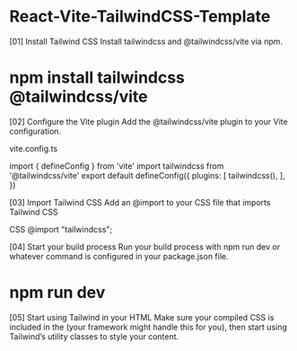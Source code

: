﻿# React-Vite-TailwindCSS-Template


[01]
Install Tailwind CSS
Install tailwindcss and @tailwindcss/vite via npm.

# npm install tailwindcss @tailwindcss/vite

[02]
Configure the Vite plugin
Add the @tailwindcss/vite plugin to your Vite configuration.

vite.config.ts

import { defineConfig } from 'vite'
import tailwindcss from '@tailwindcss/vite'
export default defineConfig({
  plugins: [
    tailwindcss(),
  ],
})


[03]
Import Tailwind CSS
Add an @import to your CSS file that imports Tailwind CSS

CSS
@import "tailwindcss";


[04]
Start your build process
Run your build process with npm run dev or whatever command is configured in your package.json file.

# npm run dev

[05]
Start using Tailwind in your HTML
Make sure your compiled CSS is included in the <head> (your framework might handle this for you), then start using Tailwind’s utility classes to style your content.

<!--
HTML
<!doctype html>
<html>
<head>
  <meta charset="UTF-8">
  <meta name="viewport" content="width=device-width, initial-scale=1.0">
  <link href="/src/styles.css" rel="stylesheet">
</head>
<body>
  <h1 class="text-3xl font-bold underline">
    Hello world!
  </h1>
</body>
</html>
-->
